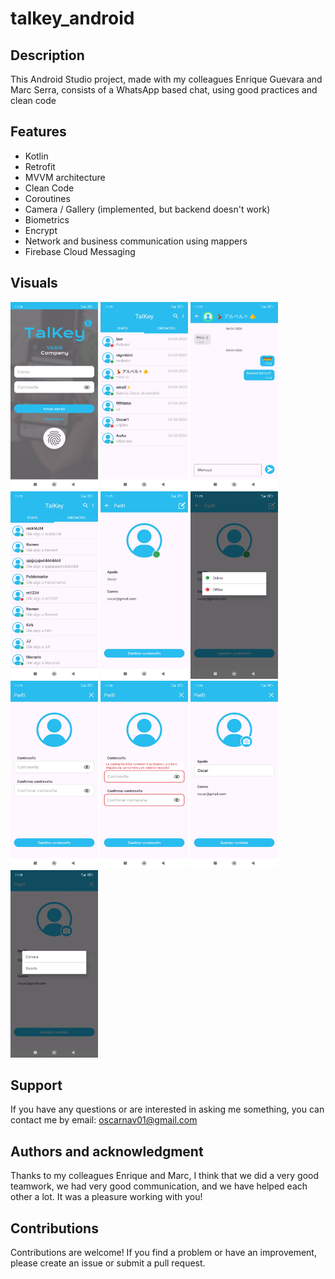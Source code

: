 # talkey_android


## Description
This Android Studio project, made with my colleagues Enrique Guevara and Marc Serra, consists of a WhatsApp based chat, using good practices and clean code

## Features
- Kotlin
- Retrofit
- MVVM architecture
- Clean Code
- Coroutines
- Camera / Gallery (implemented, but backend doesn't work)
- Biometrics
- Encrypt
- Network and business communication using mappers
- Firebase Cloud Messaging

## Visuals
<img src="https://github.com/OscarNaGa01/TalKey-Android/blob/develop/1712914246063%20(1).jpg" width="140" height="300"> <img src="https://github.com/OscarNaGa01/TalKey-Android/blob/develop/1712914246025%20(1).jpg" width="140" height="300"> <img src="https://github.com/OscarNaGa01/TalKey-Android/blob/develop/1712914245984%20(1).jpg" width="140" height="300"> <img src="https://github.com/OscarNaGa01/TalKey-Android/blob/develop/1712914245938%20(1).jpg" width="140" height="300"> <img src="https://github.com/OscarNaGa01/TalKey-Android/blob/develop/1712914245898%20(1).jpg" width="140" height="300"> <img src="https://github.com/OscarNaGa01/TalKey-Android/blob/develop/1712914245856%20(1).jpg" width="140" height="300"> <img src="https://github.com/OscarNaGa01/TalKey-Android/blob/develop/1712914245816%20(1).jpg" width="140" height="300"> <img src="https://github.com/OscarNaGa01/TalKey-Android/blob/develop/1712914245768%20(1).jpg" width="140" height="300"> <img src="https://github.com/OscarNaGa01/TalKey-Android/blob/develop/1712914245720%20(1).jpg" width="140" height="300"> <img src="https://github.com/OscarNaGa01/TalKey-Android/blob/develop/1712914245674%20(1).jpg" width="140" height="300">

## Support
If you have any questions or are interested in asking me something, you can contact me by email: oscarnav01@gmail.com

## Authors and acknowledgment
Thanks to my colleagues Enrique and Marc, I think that we did a very good teamwork, we had very good communication, and we have helped each other a lot. It was a pleasure working with you!

## Contributions
Contributions are welcome! If you find a problem or have an improvement, please create an issue or submit a pull request.
